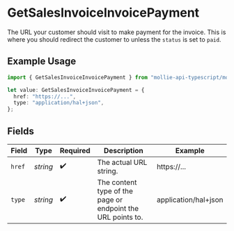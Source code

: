 # GetSalesInvoiceInvoicePayment

The URL your customer should visit to make payment for the invoice. This is where you should redirect the customer to unless the `status` is set to `paid`.

## Example Usage

```typescript
import { GetSalesInvoiceInvoicePayment } from "mollie-api-typescript/models/operations";

let value: GetSalesInvoiceInvoicePayment = {
  href: "https://...",
  type: "application/hal+json",
};
```

## Fields

| Field                                                       | Type                                                        | Required                                                    | Description                                                 | Example                                                     |
| ----------------------------------------------------------- | ----------------------------------------------------------- | ----------------------------------------------------------- | ----------------------------------------------------------- | ----------------------------------------------------------- |
| `href`                                                      | *string*                                                    | :heavy_check_mark:                                          | The actual URL string.                                      | https://...                                                 |
| `type`                                                      | *string*                                                    | :heavy_check_mark:                                          | The content type of the page or endpoint the URL points to. | application/hal+json                                        |